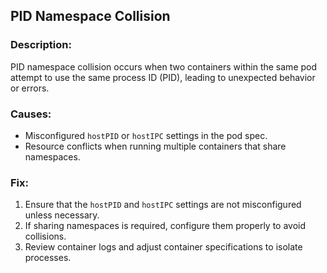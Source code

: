 ## PID Namespace Collision

### Description:
PID namespace collision occurs when two containers within the same pod attempt to use the same process ID (PID), leading to unexpected behavior or errors.

### Causes:
- Misconfigured `hostPID` or `hostIPC` settings in the pod spec.
- Resource conflicts when running multiple containers that share namespaces.

### Fix:
1. Ensure that the `hostPID` and `hostIPC` settings are not misconfigured unless necessary.
2. If sharing namespaces is required, configure them properly to avoid collisions.
3. Review container logs and adjust container specifications to isolate processes.
